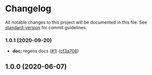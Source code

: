 # Changelog

All notable changes to this project will be documented in this file. See [standard-version](https://github.com/conventional-changelog/standard-version) for commit guidelines.

### 1.0.1 (2020-09-20)


* **doc:** regens docs ([#1](https://github.com/p6m7g8/p6df-oracle/issues/1)) ([cf3a708](https://github.com/p6m7g8/p6df-oracle/commit/cf3a7089453a4a19e6f85b30268607e37c5fd817))

## 1.0.0 (2020-06-07)

